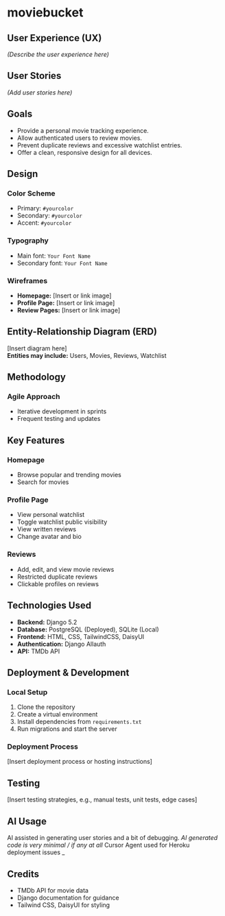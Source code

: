 # moviebucket 

## User Experience (UX)
*(Describe the user experience here)*

## User Stories
*(Add user stories here)*

## Goals
- Provide a personal movie tracking experience.  
- Allow authenticated users to review movies.  
- Prevent duplicate reviews and excessive watchlist entries.  
- Offer a clean, responsive design for all devices.  

## Design

### Color Scheme
- Primary: `#yourcolor`  
- Secondary: `#yourcolor`  
- Accent: `#yourcolor`  

### Typography
- Main font: `Your Font Name`  
- Secondary font: `Your Font Name`  

### Wireframes
- **Homepage:** [Insert or link image]  
- **Profile Page:** [Insert or link image]  
- **Review Pages:** [Insert or link image]  

## Entity-Relationship Diagram (ERD)
[Insert diagram here]  
**Entities may include:** Users, Movies, Reviews, Watchlist  

## Methodology

### Agile Approach
- Iterative development in sprints  
- Frequent testing and updates  

## Key Features

### Homepage
- Browse popular and trending movies  
- Search for movies  

### Profile Page
- View personal watchlist
- Toggle watchlist public visibility 
- View written reviews
- Change avatar and bio 

### Reviews
- Add, edit, and view movie reviews  
- Restricted duplicate reviews
- Clickable profiles on reviews

## Technologies Used
- **Backend:** Django 5.2  
- **Database:** PostgreSQL (Deployed), SQLite (Local) 
- **Frontend:** HTML, CSS, TailwindCSS, DaisyUI
- **Authentication:** Django Allauth  
- **API:** TMDb API  

## Deployment & Development

### Local Setup
1. Clone the repository  
2. Create a virtual environment  
3. Install dependencies from `requirements.txt`  
4. Run migrations and start the server  

### Deployment Process
[Insert deployment process or hosting instructions]  

## Testing
[Insert testing strategies, e.g., manual tests, unit tests, edge cases]  

## AI Usage
AI assisted in generating user stories and a bit of debugging.
_AI generated code is very minimal / if any at all_
Cursor Agent used for Heroku deployment issues
_
## Credits
- TMDb API for movie data  
- Django documentation for guidance  
- Tailwind CSS, DaisyUI for styling
